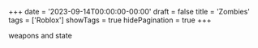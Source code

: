 +++
date = '2023-09-14T00:00:00-00:00'
draft = false
title = 'Zombies'
tags = ['Roblox']
showTags = true
hidePagination = true
+++

weapons and state